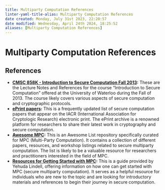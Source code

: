 ```yaml
---
title: Multiparty Computation References
linter-yaml-title-alias: Multiparty Computation References
date created: Monday, July 31st 2023, 22:20:57
date modified: Wednesday, April 24th 2024, 18:25:52
aliases: [Multiparty Computation References]
---
```


# Multiparty Computation References

## References

- **[CMSC 858K - Introduction to Secure Computation Fall 2013](https://www.cs.umd.edu/~jkatz/gradcrypto2/f13/scribes.html):** These are the Lecture Notes and References for the course “Introduction to Secure Computation” offered at the University of Waterloo during the Fall of 2013. The course likely covers various aspects of secure computation and cryptographic protocols.
- **[ePrint papers](https://guutboy.github.io/):** This is a frequently updated list of secure computation papers that appear on the IACR (International Association for Cryptologic Research) electronic print. The ePrint archive is a renowned platform for researchers to share their latest work in cryptography and secure computation.
- **[Awesome MPC](https://github.com/rdragos/awesome-mpc):** This is an Awesome List repository specifically curated for MPC (Multi-Party Computation). It contains a collection of different papers, resources, and workshop listings related to secure multiparty computation. The list is likely to be a valuable resource for researchers and practitioners interested in the field of MPC.
- **[Resources for Getting Started with MPC](https://u.cs.biu.ac.il/~lindell/MPC-resources.html):** This is a guide provided by Yehuda Lindell, offering information on how one can get started with MPC (secure multiparty computation). It serves as a helpful resource for individuals who are new to the topic and are looking for introductory materials and references to begin their journey in secure computation.
